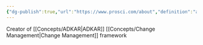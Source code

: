 ```yaml
---
{"dg-publish":true,"url":"https://www.prosci.com/about","definition":"a global team of change fanatics and advocates focused on customer success.","tags":["entity/organisation"],"creation_date":"2024-05-02 13:24","permalink":"/social/prosci/","dgPassFrontmatter":true}
---
```



Creator of [[Concepts/ADKAR\|ADKAR]] [[Concepts/Change Management\|Change Management]] framework